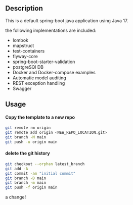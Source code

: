 #

## Description
This is a default spring-boot java application using Java 17.

the following implementations are included:
- lombok
- mapstruct
- test-containers
- flyway-core
- spring-boot-starter-validation
- postgreSQl DB
- Docker and Docker-compose examples
- Automatic model auditing
- REST exception handling
- Swagger

## Usage

#### Copy the template to a new repo
```bash
git remote rm origin
git remote add origin <NEW_REPO_LOCATION.git>
git branch -M main
git push -u origin main
```

#### delete the git history 
```bash
git checkout --orphan latest_branch
git add -A
git commit -am "initial commit"
git branch -D main
git branch -m main
git push -f origin main
```

a change!